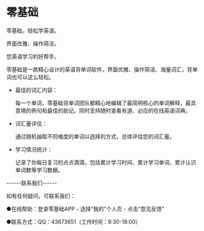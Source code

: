 # 零基础
零基础，轻松学英语。</p>
界面优雅、操作简洁。</p>
您英语学习的好帮手。</p>

零基础是一款精心设计的英语背单词软件，界面优雅、操作简洁、海量词汇，背单词也可以这么轻松。</p>

- 最佳的词汇内容：</p>
每一个单词，零基础背单词团队都精心地编辑了最简明核心的单词解释，最具意境的例句和最佳的助记。同时支持随时查看有道、必应的在线英语词典。

- 词汇量评估：</p>
通过随机抽取不同难度的单词以选择的方式，总体评估您的词汇量。

- 学习情况统计：</p>
记录了你每日复习的点点滴滴，包括累计学习时间、累计学习单词、累计认识单词数等学习数据。


------联系我们------</p>
如有任何疑问，可联系我们：</p>
●在线帮助：登录零基础APP - 选择“我的”个人页 - 点击“意见反馈”</p>
●联系方式：QQ：43673651（工作时间：9:30-18:00）
